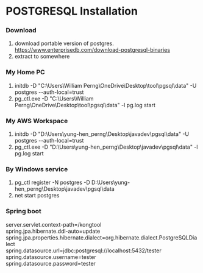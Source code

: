# POSTGRESQL Installation

### Download
1. download portable version of postgres.  https://www.enterprisedb.com/download-postgresql-binaries
2. extract to somewhere
### My Home PC
1. initdb -D "C:\Users\William Perng\OneDrive\Desktop\tool\pgsql\data" -U postgres --auth-local=trust
2. pg_ctl.exe -D "C:\Users\William Perng\OneDrive\Desktop\tool\pgsql\data" -l pg.log start
### My AWS Workspace
1. initdb -D "D:\Users\yung-hen_perng\Desktop\javadev\pgsql\data" -U postgres --auth-local=trust
2. pg_ctl.exe -D "D:\Users\yung-hen_perng\Desktop\javadev\pgsql\data" -l pg.log start
### By Windows service
1. pg_ctl register -N postgres -D D:\Users\yung-hen_perng\Desktop\javadev\pgsql\data
2. net start postgres
### Spring boot
server.servlet.context-path=/kongtool<br/>
spring.jpa.hibernate.ddl-auto=update<br/>
spring.jpa.properties.hibernate.dialect=org.hibernate.dialect.PostgreSQLDialect<br/>
spring.datasource.url=jdbc:postgresql://localhost:5432/tester<br/>
spring.datasource.username=tester<br/>
spring.datasource.password=tester<br/>

